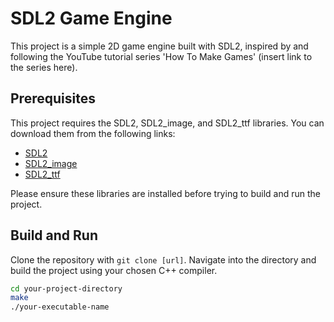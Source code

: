 # SDL2 Game Engine

This project is a simple 2D game engine built with SDL2, inspired by and following the YouTube tutorial series 'How To Make Games' (insert link to the series here).

## Prerequisites

This project requires the SDL2, SDL2_image, and SDL2_ttf libraries. You can download them from the following links:

- [SDL2](https://www.libsdl.org/download-2.0.php)
- [SDL2_image](https://www.libsdl.org/projects/SDL_image/)
- [SDL2_ttf](https://www.libsdl.org/projects/SDL_ttf/)

Please ensure these libraries are installed before trying to build and run the project.

## Build and Run

Clone the repository with `git clone [url]`. Navigate into the directory and build the project using your chosen C++ compiler.

```bash
cd your-project-directory
make
./your-executable-name
